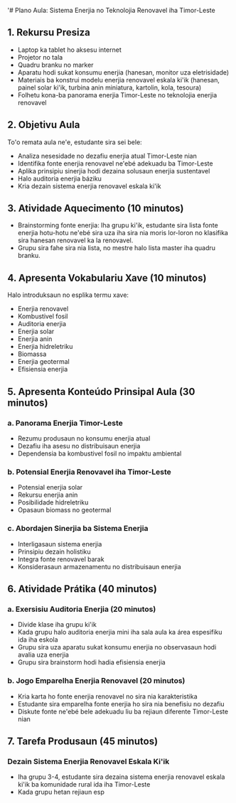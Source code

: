 '# Plano Aula: Sistema Enerjia no Teknolojia Renovavel iha Timor-Leste

## 1. Rekursu Presiza

- Laptop ka tablet ho aksesu internet
- Projetor no tala
- Quadru branku no marker
- Aparatu hodi sukat konsumu enerjia (hanesan, monitor uza eletrisidade)
- Materiais ba konstrui modelu enerjia renovavel eskala ki'ik (hanesan, painel solar ki'ik, turbina anin miniatura, kartolin, kola, tesoura)
- Folhetu kona-ba panorama enerjia Timor-Leste no teknolojia enerjia renovavel

## 2. Objetivu Aula

To'o remata aula ne'e, estudante sira sei bele:
- Analiza nesesidade no dezafiu enerjia atual Timor-Leste nian
- Identifika fonte enerjia renovavel ne'ebé adekuadu ba Timor-Leste
- Aplika prinsipiu sinerjia hodi dezaina solusaun enerjia sustentavel
- Halo auditoria enerjia báziku
- Kria dezain sistema enerjia renovavel eskala ki'ik

## 3. Atividade Aquecimento (10 minutos)

- Brainstorming fonte enerjia: Iha grupu ki'ik, estudante sira lista fonte enerjia hotu-hotu ne'ebé sira uza iha sira nia moris lor-loron no klasifika sira hanesan renovavel ka la renovavel.
- Grupu sira fahe sira nia lista, no mestre halo lista master iha quadru branku.

## 4. Apresenta Vokabulariu Xave (10 minutos)

Halo introduksaun no esplika termu xave:
- Enerjia renovavel
- Kombustivel fosil
- Auditoria enerjia
- Enerjia solar
- Enerjia anin
- Enerjia hidreletriku
- Biomassa
- Enerjia geotermal
- Efisiensia enerjia

## 5. Apresenta Konteúdo Prinsipal Aula (30 minutos)

### a. Panorama Enerjia Timor-Leste
- Rezumu produsaun no konsumu enerjia atual
- Dezafiu iha asesu no distribuisaun enerjia
- Dependensia ba kombustivel fosil no impaktu ambiental

### b. Potensial Enerjia Renovavel iha Timor-Leste
- Potensial enerjia solar
- Rekursu enerjia anin
- Posibilidade hidreletriku
- Opasaun biomass no geotermal

### c. Abordajen Sinerjia ba Sistema Enerjia
- Interligasaun sistema enerjia
- Prinsipiu dezain holistiku
- Integra fonte renovavel barak
- Konsiderasaun armazenamentu no distribuisaun enerjia

## 6. Atividade Prátika (40 minutos)

### a. Exersisiu Auditoria Enerjia (20 minutos)
- Divide klase iha grupu ki'ik
- Kada grupu halo auditoria enerjia mini iha sala aula ka área espesifiku ida iha eskola
- Grupu sira uza aparatu sukat konsumu enerjia no observasaun hodi avalia uza enerjia
- Grupu sira brainstorm hodi hadia efisiensia enerjia

### b. Jogo Emparelha Enerjia Renovavel (20 minutos)
- Kria karta ho fonte enerjia renovavel no sira nia karakteristika
- Estudante sira emparelha fonte enerjia ho sira nia benefisiu no dezafiu
- Diskute fonte ne'ebé bele adekuadu liu ba rejiaun diferente Timor-Leste nian

## 7. Tarefa Produsaun (45 minutos)

### Dezain Sistema Enerjia Renovavel Eskala Ki'ik
- Iha grupu 3-4, estudante sira dezaina sistema enerjia renovavel eskala ki'ik ba komunidade rural ida iha Timor-Leste
- Kada grupu hetan rejiaun esp